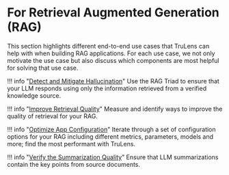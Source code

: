 
# For Retrieval Augmented Generation (RAG)
This section highlights different end-to-end use cases that TruLens can help with when building RAG applications. For each use case, we not only motivate the use case but also discuss which components are most helpful for solving that use case.

!!! info "[Detect and Mitigate Hallucination](https://colab.research.google.com/github/truera/trulens/blob/main/trulens_eval/examples/quickstart/quickstart.ipynb)"
    Use the RAG Triad to ensure that your LLM responds using only the information retrieved from a verified knowledge source.

!!! info "[Improve Retrieval Quality](https://colab.research.google.com/github/truera/trulens/blob/main/trulens_eval/examples/expositional/frameworks/llama_index/llama_index_retrievalquality.ipynb)"
    Measure and identify ways to improve the quality of retrieval for your RAG.

!!! info "[Optimize App Configuration](https://colab.research.google.com/github/truera/trulens/blob/main/trulens_eval/examples/expositional/vector-dbs/pinecone/pinecone_evals_build_better_rags.ipynb)"
    Iterate through a set of configuration options for your RAG including different metrics, parameters, models and more; find the most performant with TruLens.

!!! info "[Verify the Summarization Quality](https://colab.research.google.com/github/truera/trulens/blob/main/trulens_eval/examples/expositional/use_cases/summarization_eval.ipynb)"
    Ensure that LLM summarizations contain the key points from source documents.